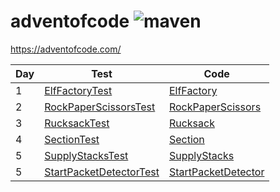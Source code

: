 # adventofcode ![maven](https://github.com/tubbynl/adventofcode/actions/workflows/mvn.yml/badge.svg?branch=main)

https://adventofcode.com/

| Day | Test                                                                               | Code                                                                       |
|-----|------------------------------------------------------------------------------------|----------------------------------------------------------------------------|
| 1   | [ElfFactoryTest](src/test/java/nl/tubby/aoc/ElfFactoryTest.java)                   | [ElfFactory](src/main/java/nl/tubby/aoc/ElfFactory.java)                   |
| 2   | [RockPaperScissorsTest](src/test/java/nl/tubby/aoc/RockPaperScissorsTest.java)     | [RockPaperScissors](src/main/java/nl/tubby/aoc/RockPaperScissors.java)     |
| 3   | [RucksackTest](src/test/java/nl/tubby/aoc/RucksackTest.java)                       | [Rucksack](src/main/java/nl/tubby/aoc/Rucksack.java)                       |
| 4   | [SectionTest](src/test/java/nl/tubby/aoc/SectionTest.java)                         | [Section](src/main/java/nl/tubby/aoc/Section.java)                         |
| 5   | [SupplyStacksTest](src/test/java/nl/tubby/aoc/SupplyStacksTest.java)               | [SupplyStacks](src/main/java/nl/tubby/aoc/SupplyStacks.java)               |
| 5   | [StartPacketDetectorTest](src/test/java/nl/tubby/aoc/StartPacketDetectorTest.java) | [StartPacketDetector](src/main/java/nl/tubby/aoc/StartPacketDetector.java) |
